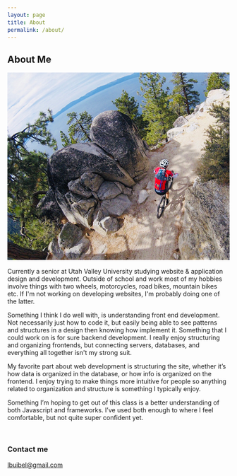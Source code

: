 ```yaml
---
layout: page
title: About
permalink: /about/
---
```


## About Me
![Tahoe - Flume Trail](images/tahoe.jpg)

Currently a senior at Utah Valley University studying website & application design and development. Outside of school and work most of my hobbies involve things with two wheels, motorcycles, road bikes, mountain bikes etc. If I'm not working on developing websites, I'm probably doing one of the latter.

Something I think I do well with, is understanding front end development. Not necessarily just how to code it, but easily being able to see patterns and structures in a design then knowing how implement it. Something that I could work on is for sure backend development. I really enjoy structuring and organizing frontends, but connecting servers, databases, and everything all together isn't my strong suit. 

My favorite part about web development is structuring the site, whether it’s how data is organized in the database, or how info is organized on the frontend. I enjoy trying to make things more intuitive for people so anything related to organization and structure is something I typically enjoy.

Something I’m hoping to get out of this class is a better understanding of both Javascript and frameworks. I’ve used both enough to where I feel comfortable, but not quite super confident yet.

<br>

### Contact me

[lbuibel@gmail.com](mailto:lbuibel@gmail.com)